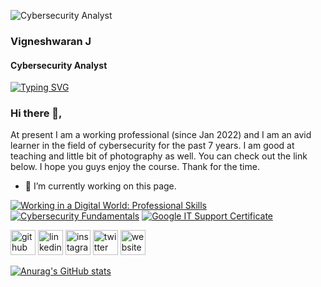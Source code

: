 
![Cybersecurity Analyst](https://pbs.twimg.com/profile_banners/2272987700/1635345114/600x200)

### Vigneshwaran J
#### Cybersecurity Analyst

[![Typing SVG](https://readme-typing-svg.demolab.com?font=Kaushan+Script&size=30&duration=1000&pause=500&width=435&lines=Cybersecurity+Analyst;Photographer;Trainer;Content-Creator)](https://git.io/typing-svg)

### Hi there 👋,
At present I am a working professional (since Jan 2022) and I am an avid learner in the field of cybersecurity for the past 7 years.  I am good at teaching and little bit of photography as well. You can check out the link below. I hope you guys enjoy the course. Thank for the time.

- 🔭 I’m currently working on this page. 

<!--START_SECTION:badges-->
[![Working in a Digital World: Professional Skills](https://images.credly.com/size/110x110/images/4f76c627-c180-49ae-a5a0-742885eef581/Working_in_a_Digital_World-_Professional_Skills.png)](http://www.credly.com/badges/073c2028-2953-413e-bd4f-66411840bcb2 "Working in a Digital World: Professional Skills")
[![Cybersecurity Fundamentals](https://images.credly.com/size/110x110/images/50b96632-6cbb-40b7-ac0e-b83f49ff7f94/image.png)](http://www.credly.com/badges/033da60b-5ebf-4acd-9dd2-58bba2fa1af5 "Cybersecurity Fundamentals")
[![Google IT Support Certificate](https://images.credly.com/size/110x110/images/ae2f5bae-b110-4ea1-8e26-77cf5f76c81e/GCC_badge_IT_Support_1000x1000.png)](http://www.credly.com/badges/7929ca20-e2d7-446f-9d1c-57b0527c657f "Google IT Support Certificate")
<!--END_SECTION:badges-->

[<img src='https://cdn.jsdelivr.net/npm/simple-icons@3.0.1/icons/github.svg' alt='github' height='40'>](https://github.com/vckie)  [<img src='https://cdn.jsdelivr.net/npm/simple-icons@3.0.1/icons/linkedin.svg' alt='linkedin' height='40'>](https://www.linkedin.com/in/vcky/)  [<img src='https://cdn.jsdelivr.net/npm/simple-icons@3.0.1/icons/instagram.svg' alt='instagram' height='40'>](https://www.instagram.com/vky.pic/)  [<img src='https://cdn.jsdelivr.net/npm/simple-icons@3.0.1/icons/twitter.svg' alt='twitter' height='40'>](https://twitter.com/vignsh01)  [<img src='https://cdn.jsdelivr.net/npm/simple-icons@3.0.1/icons/icloud.svg' alt='website' height='40'>](cybersec.plus)  


[![Anurag's GitHub stats](https://github-readme-stats.vercel.app/api?username=vckie)](https://github.com/anuraghazra/github-readme-stats)

